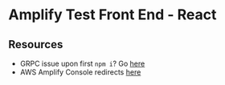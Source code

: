 # Amplify Test Front End - React

## Resources
 - GRPC issue upon first `npm i`? Go [here](https://github.com/grpc/grpc-node/issues/1183)
 - AWS Amplify Console redirects [here](https://stackoverflow.com/questions/57449853/react-router-dom-not-working-correctly-on-amplify-console-aws)
